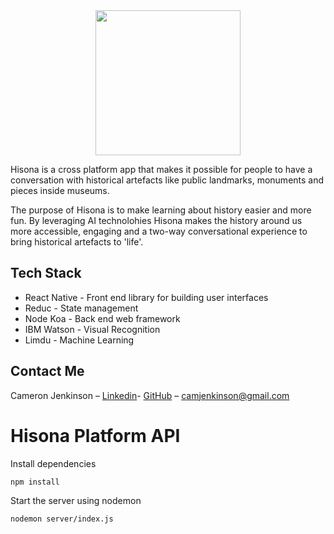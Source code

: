 <div align="center">
 <img width= "232px" src="https://github.com/cjjenkinson/hisona-app/blob/develop/assets/hisona_loading_logo.png?raw=trueg"></img>
</div>

Hisona is a cross platform app that makes it possible for people to have a conversation with historical artefacts like public landmarks, monuments and pieces inside museums.

The purpose of Hisona is to make learning about history easier and more fun. By leveraging AI technolohies Hisona makes the history around us more accessible, engaging and a two-way conversational experience to bring historical artefacts to 'life'.

## Tech Stack

* React Native - Front end library for building user interfaces
* Reduc - State management
* Node Koa - Back end web framework
* IBM Watson - Visual Recognition
* Limdu - Machine Learning 

## Contact Me

Cameron Jenkinson – [Linkedin](https://www.linkedin.com/in/cameronjjenkinson/)- [GitHub](https://github.com/cjjenkinson) – camjenkinson@gmail.com

# Hisona Platform API

Install dependencies

```
npm install
```

Start the server using nodemon

```
nodemon server/index.js
```

